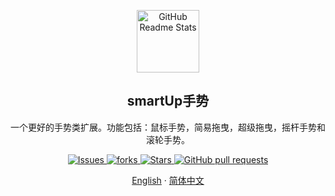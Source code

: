 <p align="center">
 <img width="100px" src="https://user-images.githubusercontent.com/29518677/113705830-7c8fc580-9710-11eb-9b75-f2eddd761590.png" align="center" alt="GitHub Readme Stats" />
 <h2 align="center">smartUp手势</h2>
 <p align="center">一个更好的手势类扩展。功能包括：鼠标手势，简易拖曳，超级拖曳，摇杆手势和滚轮手势。</p>
  <p align="center">
    <a href="https://github.com/zimocode/smartup/issues">
      <img alt="Issues" src="https://img.shields.io/github/issues/zimocode/smartup" />
    </a>
    <a href="https://github.com/zimocdoe/smartup/members">
      <img alt="forks" src="https://img.shields.io/github/forks/zimocode/smartup" />
    </a>
    <a href="https://github.com/zimocode/smartup/stargazers">
      <img alt="Stars" src="https://img.shields.io/github/stars/zimocode/smartup" />
    </a>
    <a href="https://github.com/zimocode/smartup/pulls">
      <img alt="GitHub pull requests" src="https://img.shields.io/github/license/zimocode/smartup" />
    </a>
    <br />
  </p>

  <p align="center">
    <a href="/docs/readme_fr.md">English</a>
    ·
    <a href="/docs/readme_cn.md">简体中文</a>
  </p>
</p>